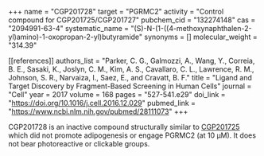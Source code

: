 +++
name = "CGP201728"
target = "PGRMC2"
activity = "Control compound for CGP201725/CGP201727"
pubchem_cid = "132274148"
cas = "2094991-63-4"
systematic_name = "(S)-N-(1-((4-methoxynaphthalen-2-yl)amino)-1-oxopropan-2-yl)butyramide"
synonyms = []
molecular_weight = "314.39"


[[references]]
authors_list = "Parker, C. G., Galmozzi, A., Wang, Y., Correia, B. E., Sasaki, K., Joslyn, C. M., Kim, A. S., Cavallaro, C. L., Lawrence, R. M., Johnson, S. R., Narvaiza, I., Saez, E., and Cravatt, B. F."
title = "Ligand and Target Discovery by Fragment-Based Screening in Human Cells"
journal = "Cell"
year = 2017
volume = 168
pages = "527-541.e29"
doi_link = "https://doi.org/10.1016/j.cell.2016.12.029"
pubmed_link = "https://www.ncbi.nlm.nih.gov/pubmed/28111073"
+++

CGP201728 is an inactive compound structurally similar to <a href="#cgp201725" class="js-scroll-trigger">CGP201725</a> which did not promote adipogenesis or engage PGRMC2 (at 10 µM). It does not bear photoreactive or clickable groups.
